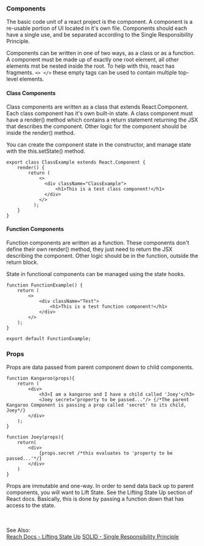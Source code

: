 ### Components
The basic code unit of a react project is the component. A component is a re-usable portion of UI located in it's own file. Components should each have a single use, and be separated according to the Single Responsibility Principle.  
  
Components can be written in one of two ways, as a class or as a function. A component must be made up of exactly one root element, all other elements mst be nested inside the root. To help with this, react has fragments. `<> </>` these empty tags can be used to contain multiple top-level elements.

#### Class Components
Class components are written as a class that extends React.Component. Each class component has it's own built-in state. A class component must have a render() method which contains a return statement returning the JSX that describes the component. Other logic for the component should be inside the render() method.  
  
You can create the component state in the constructor, and manage state with the this.setState() method.  
```
export class ClassExample extends React.Component {
    render() {
        return (
            <>
              <div className="ClassExample">
                  <h1>This is a test class component!</h1>
              </div>
            </>
          );
    }
}

```


#### Function Components
Function components are written as a function. These components don't define their own render() method, they just need to return the JSX describing the component. Other logic should be in the function, outside the return block.  
  
State in functional components can be managed using the state hooks.
```
function FunctionExample() {
    return (
        <>
            <div className="Test">
                <h1>This is a test function component!</h1>
            </div>
        </>
    );
}

export default FunctionExample;
```

### Props
Props are data passed from parent component down to child components.  
```
function Kangaroo(props){
    return (
        <div>
            <h3>I am a kangaroo and I have a child called 'Joey'</h3>
            <Joey secret="property to be passed..."/> {/*The parent Kangaroo Component is passing a prop called 'secret' to its child, Joey*/}
        </div>
    );
}
```  
  
```
function Joey(props){
    return(
        <div>
            {props.secret /*this evaluates to 'property to be passed...'*/}
        </div>
    )
}
```
Props are immutable and one-way. In order to send data back up to parent components, you will want to Lift State. See the Lifting State Up section of React docs. Basically, this is done by passing a function down that has access to the state.




<BR><BR>See Also:  
[Reach Docs - Lifting State Up](https://reactjs.org/docs/lifting-state-up.html)
[SOLID - Single Responsibility Principle](https://www.baeldung.com/java-single-responsibility-principle)
